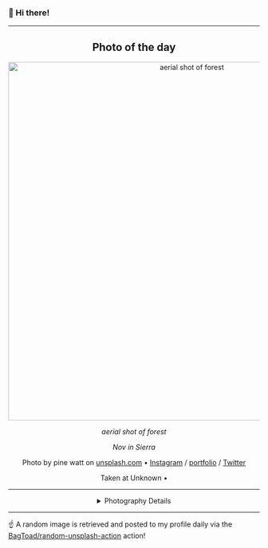 ### 👋 Hi there!

----
<div align="center">

## Photo of the day
  
  <a href="https://unsplash.com/photos/aerial-shot-of-forest-2Hzmz15wGik"><img width="720" src="https://images.unsplash.com/photo-1511884642898-4c92249e20b6?crop=entropy&cs=tinysrgb&fit=max&fm=jpg&ixid=M3w1NTI0NDl8MHwxfHJhbmRvbXx8fHx8fHx8fDE3MTA1Njg4MzN8&ixlib=rb-4.0.3&q=80&w=1080" alt="aerial shot of forest"></a>
  
  <em>aerial shot of forest</em>
  
  <em>Nov in Sierra</em>

  Photo by pine  watt on [unsplash.com](https://unsplash.com/) • [Instagram](https://instagram.com/pinewatt) / [portfolio](https://instagram.com/pinewatt/) / [Twitter](https://twitter.com/pinewatt)
  
  Taken at Unknown • 
  
  ---
  
<details>
<summary>Photography Details</summary>
  
| Parameter     | Value |
| ------------- | ----- |
| Camera Model  | Canon EOS 7D |
| Exposure Time | 1/400 |
| Aperture      | 8.0 |
| Focal Length  | 24.0 |
| ISO           | 3200 |
| Location      | Unknown (null) |
| Coordinates   | Latitude null, Longitude null |

### Map

Map unavailable

</details>

</div>

----

☝️ A random image is retrieved and posted to my profile daily via the [BagToad/random-unsplash-action](https://github.com/BagToad/random-unsplash-action) action!
